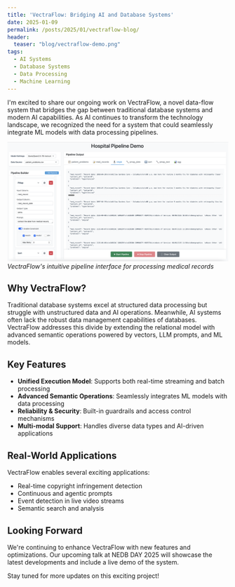 ```yaml
---
title: 'VectraFlow: Bridging AI and Database Systems'
date: 2025-01-09
permalink: /posts/2025/01/vectraflow-blog/
header:
  teaser: "blog/vectraflow-demo.png"
tags:
  - AI Systems
  - Database Systems
  - Data Processing
  - Machine Learning
---
```


I'm excited to share our ongoing work on VectraFlow, a novel data-flow system that bridges the gap between traditional database systems and modern AI capabilities. As AI continues to transform the technology landscape, we recognized the need for a system that could seamlessly integrate ML models with data processing pipelines.

![VectraFlow Demo Interface](/images/blog/vectraflow-demo.png)
*VectraFlow's intuitive pipeline interface for processing medical records*

Why VectraFlow?
------
Traditional database systems excel at structured data processing but struggle with unstructured data and AI operations. Meanwhile, AI systems often lack the robust data management capabilities of databases. VectraFlow addresses this divide by extending the relational model with advanced semantic operations powered by vectors, LLM prompts, and ML models.

Key Features
------
* **Unified Execution Model**: Supports both real-time streaming and batch processing
* **Advanced Semantic Operations**: Seamlessly integrates ML models with data processing
* **Reliability & Security**: Built-in guardrails and access control mechanisms
* **Multi-modal Support**: Handles diverse data types and AI-driven applications

Real-World Applications
------
VectraFlow enables several exciting applications:
* Real-time copyright infringement detection
* Continuous and agentic prompts
* Event detection in live video streams
* Semantic search and analysis

Looking Forward
------
We're continuing to enhance VectraFlow with new features and optimizations. Our upcoming talk at NEDB DAY 2025 will showcase the latest developments and include a live demo of the system.

Stay tuned for more updates on this exciting project! 